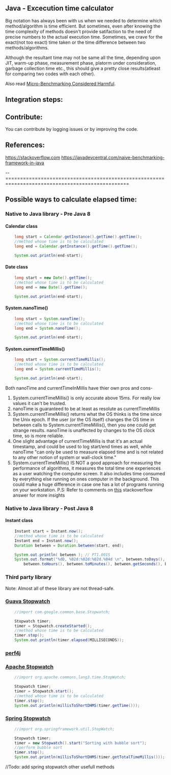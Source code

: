 ## Java - Excecution time calculator

Big notation has always been with us when we needed to determine which method/algorithm is time efficient.
But sometimes, even after knowing the time complexity of methods doesn't provide satifaction to the need of 
precise numbers to the actual execution time. 
Sometimes, we crave for the exact(not too exact) time taken or the time difference between two methods/algorithms.

Although the resultant time may not be same all the time, depending upon JIT, warm-up phase, measurement phase, platorm under consideration, garbage collection time etc., this should give a pretty close results(atleast for comparing two codes with each other).

Also read [Micro-Benchmarking Considered Harmful](https://web.archive.org/web/20190818002513/http://blogs.microsoft.co.il/sasha/2009/05/08/micro-benchmarking-considered-harmful/).

## Integration steps:

## Contribute:

You can contribute by logging issues or by improving the code.

## References:

https://stackoverflow.com
https://javadevcentral.com/naive-benchmarking-framework-in-java

--================================================================================================

## Possible ways to calculate elapsed time:

### Native to Java library - Pre Java 8

#### Calendar class

```java
    long start = Calendar.getInstance().getTime().getTime();
    //method whose time is to be calculated
    long end = Calendar.getInstance().getTime().getTime();

    System.out.println(end-start);
```

#### Date class

```java
    long start = new Date().getTime();
    //method whose time is to be calculated
    long end = new Date().getTime();

    System.out.println(end-start);
```
#### System.nanoTime()

```java
    long start = System.nanoTime();
    //method whose time is to be calculated
    long end = System.nanoTime();

    System.out.println(end-start);
```

#### System.currentTimeMillis()

```java
    long start = System.currentTimeMillis();
    //method whose time is to be calculated
    long end = System.currentTimeMillis();

    System.out.println(end-start);
```

Both nanoTime and currentTimeInMillis have thier own pros and cons-
1. System.currentTimeMillis() is only accurate above 15ms. For really low values it can't be trusted.
2. nanoTime is guaranteed to be at least as resolute as currentTimeMillis
3. System.currentTimeMillis() returns what the OS thinks is the time since the Unix epoch. If the user (or the OS itself) changes the OS time in between calls to System.currentTimeMillis(), then you one could get strange results. nanoTime is unaffected by changes to the OS clock time, so is more reliable.
4. One slight advantage of currentTimeMillis is that it's an actual timestamp, and could be used to log start/end times as well, while nanoTime "can only be used to measure elapsed time and is not related to any other notion of system or wall-clock time."
5. System.currentTimeMillis() IS NOT a good approach for measuring the performance of algorithms, it measures the total time one experiences as a user watching the computer screen. It also includes time consumed by everything else running on ones computer in the background. This could make a huge difference in case one has a lot of programs running on your workstation.
P.S: Refer to comments on [this](https://stackoverflow.com/a/180191) stackoverflow answer for more insights

### Native to Java library - Post Java 8

#### Instant class

```java
    Instant start = Instant.now();
    //method whose time is to be calculated
    Instant end = Instant.now();
    Duration between = Duration.between(start, end);

    System.out.println( between ); // PT1.001S
    System.out.format("%dD, %02d:%02d:%02d.%04d \n", between.toDays(),
        between.toHours(), between.toMinutes(), between.getSeconds(), between.toMillis()); // 0D, 00:00:01.1001 
```

### Third party library

Note: Almost all of these library are not thread-safe.

### [Guava Stopwatch](https://guava.dev/releases/18.0/api/docs/com/google/common/base/Stopwatch.html)

```java
    //import com.google.common.base.Stopwatch;

    Stopwatch timer;
    timer = Stopwatch.createStarted();
    //method whose time is to be calculated
    timer.stop();
    System.out.println(timer.elapsed(MILLISECONDS));
```
### [perf4j](https://dzone.com/articles/measuring-performance-using) 

### [Apache Stopwatch](https://commons.apache.org/proper/commons-lang/apidocs/org/apache/commons/lang3/time/StopWatch.html)

```java
    //import org.apache.commons.lang3.time.StopWatch;

    Stopwatch timer;
    timer = Stopwatch.start();
    //method whose time is to be calculated
    timer.stop();
    System.out.println(millisToShortDHMS(timer.getTime()));
```
### [Spring Stopwatch](https://docs.spring.io/spring-framework/docs/current/javadoc-api/org/springframework/util/StopWatch.html)

```java
    //import org.springframework.util.StopWatch;

    Stopwatch timer;
    timer = new Stopwatch().start("Sorting with bubble sort");
    //perform bubble sort
    timer.stop();
    System.out.println(millisToShortDHMS(timer.getTotalTimeMillis()));
```
//Todo: add spring stopwatch other usefull methods